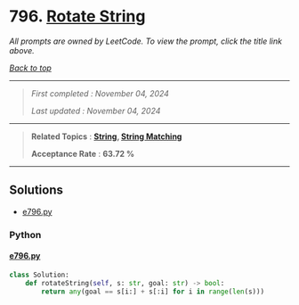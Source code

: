 # 796. [Rotate String](<https://leetcode.com/problems/rotate-string>)

*All prompts are owned by LeetCode. To view the prompt, click the title link above.*

*[Back to top](<../README.md>)*

------

> *First completed : November 04, 2024*
>
> *Last updated : November 04, 2024*

------

> **Related Topics** : **[String](<by_topic/String.md>), [String Matching](<by_topic/String Matching.md>)**
>
> **Acceptance Rate** : **63.72 %**

------

## Solutions

- [e796.py](<../my-submissions/e796.py>)
### Python
#### [e796.py](<../my-submissions/e796.py>)
```Python
class Solution:
    def rotateString(self, s: str, goal: str) -> bool:
        return any(goal == s[i:] + s[:i] for i in range(len(s)))

```

